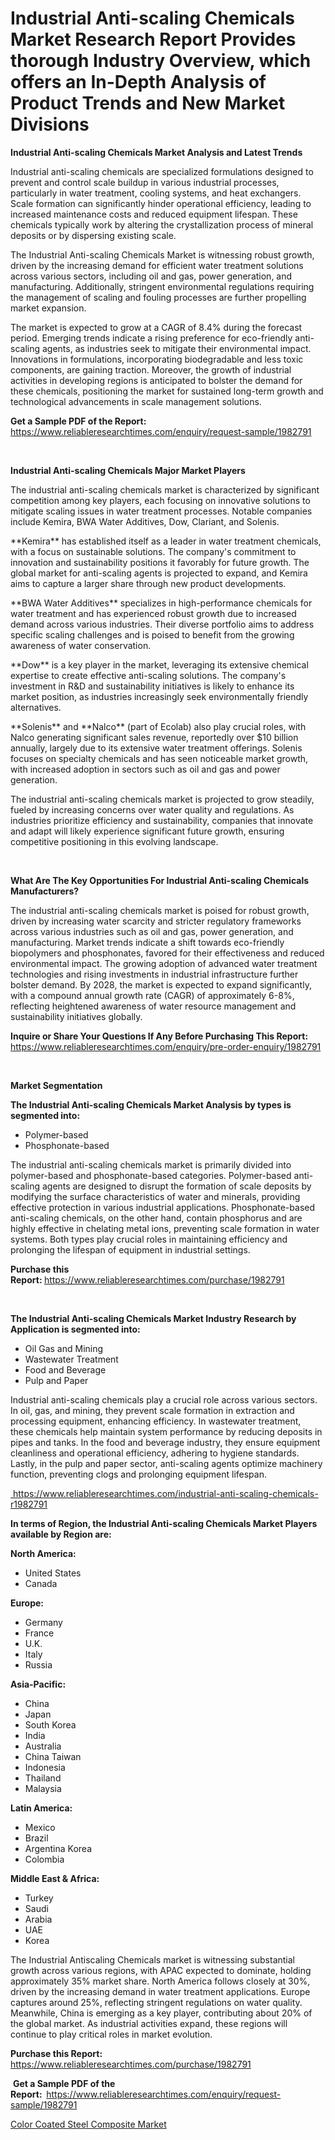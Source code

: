 <p><h1>Industrial Anti-scaling Chemicals Market Research Report Provides thorough Industry Overview, which offers an In-Depth Analysis of Product Trends and New Market Divisions</h1></p><p><strong>Industrial Anti-scaling Chemicals Market Analysis and Latest Trends</strong></p>
<p><p>Industrial anti-scaling chemicals are specialized formulations designed to prevent and control scale buildup in various industrial processes, particularly in water treatment, cooling systems, and heat exchangers. Scale formation can significantly hinder operational efficiency, leading to increased maintenance costs and reduced equipment lifespan. These chemicals typically work by altering the crystallization process of mineral deposits or by dispersing existing scale.</p><p>The Industrial Anti-scaling Chemicals Market is witnessing robust growth, driven by the increasing demand for efficient water treatment solutions across various sectors, including oil and gas, power generation, and manufacturing. Additionally, stringent environmental regulations requiring the management of scaling and fouling processes are further propelling market expansion.</p><p>The market is expected to grow at a CAGR of 8.4% during the forecast period. Emerging trends indicate a rising preference for eco-friendly anti-scaling agents, as industries seek to mitigate their environmental impact. Innovations in formulations, incorporating biodegradable and less toxic components, are gaining traction. Moreover, the growth of industrial activities in developing regions is anticipated to bolster the demand for these chemicals, positioning the market for sustained long-term growth and technological advancements in scale management solutions.</p></p>
<p><strong>Get a Sample PDF of the Report:&nbsp;</strong> <a href="https://www.reliableresearchtimes.com/enquiry/request-sample/1982791?utm_campaign=2229&utm_medium=2&utm_source=Github&utm_content=ia&utm_term=04022025&utm_id=industrial-anti-scaling-chemicals">https://www.reliableresearchtimes.com/enquiry/request-sample/1982791</a></p>
<p>&nbsp;</p>
<p><strong>Industrial Anti-scaling Chemicals Major Market Players</strong></p>
<p><p>The industrial anti-scaling chemicals market is characterized by significant competition among key players, each focusing on innovative solutions to mitigate scaling issues in water treatment processes. Notable companies include Kemira, BWA Water Additives, Dow, Clariant, and Solenis.</p><p>**Kemira** has established itself as a leader in water treatment chemicals, with a focus on sustainable solutions. The company's commitment to innovation and sustainability positions it favorably for future growth. The global market for anti-scaling agents is projected to expand, and Kemira aims to capture a larger share through new product developments.</p><p>**BWA Water Additives** specializes in high-performance chemicals for water treatment and has experienced robust growth due to increased demand across various industries. Their diverse portfolio aims to address specific scaling challenges and is poised to benefit from the growing awareness of water conservation.</p><p>**Dow** is a key player in the market, leveraging its extensive chemical expertise to create effective anti-scaling solutions. The company's investment in R&D and sustainability initiatives is likely to enhance its market position, as industries increasingly seek environmentally friendly alternatives.</p><p>**Solenis** and **Nalco** (part of Ecolab) also play crucial roles, with Nalco generating significant sales revenue, reportedly over $10 billion annually, largely due to its extensive water treatment offerings. Solenis focuses on specialty chemicals and has seen noticeable market growth, with increased adoption in sectors such as oil and gas and power generation.</p><p>The industrial anti-scaling chemicals market is projected to grow steadily, fueled by increasing concerns over water quality and regulations. As industries prioritize efficiency and sustainability, companies that innovate and adapt will likely experience significant future growth, ensuring competitive positioning in this evolving landscape.</p></p>
<p>&nbsp;</p>
<p><strong>What Are The Key Opportunities For Industrial Anti-scaling Chemicals Manufacturers?</strong></p>
<p><p>The industrial anti-scaling chemicals market is poised for robust growth, driven by increasing water scarcity and stricter regulatory frameworks across various industries such as oil and gas, power generation, and manufacturing. Market trends indicate a shift towards eco-friendly biopolymers and phosphonates, favored for their effectiveness and reduced environmental impact. The growing adoption of advanced water treatment technologies and rising investments in industrial infrastructure further bolster demand. By 2028, the market is expected to expand significantly, with a compound annual growth rate (CAGR) of approximately 6-8%, reflecting heightened awareness of water resource management and sustainability initiatives globally.</p></p>
<p><strong>Inquire or Share Your Questions If Any Before Purchasing This Report:</strong> <a href="https://www.reliableresearchtimes.com/enquiry/pre-order-enquiry/1982791?utm_campaign=2229&utm_medium=2&utm_source=Github&utm_content=ia&utm_term=04022025&utm_id=industrial-anti-scaling-chemicals">https://www.reliableresearchtimes.com/enquiry/pre-order-enquiry/1982791</a></p>
<p>&nbsp;</p>
<p><strong>Market Segmentation</strong></p>
<p><strong>The Industrial Anti-scaling Chemicals Market Analysis by types is segmented into:</strong></p>
<p><ul><li>Polymer-based</li><li>Phosphonate-based</li></ul></p>
<p><p>The industrial anti-scaling chemicals market is primarily divided into polymer-based and phosphonate-based categories. Polymer-based anti-scaling agents are designed to disrupt the formation of scale deposits by modifying the surface characteristics of water and minerals, providing effective protection in various industrial applications. Phosphonate-based anti-scaling chemicals, on the other hand, contain phosphorus and are highly effective in chelating metal ions, preventing scale formation in water systems. Both types play crucial roles in maintaining efficiency and prolonging the lifespan of equipment in industrial settings.</p></p>
<p><strong>Purchase this Report:&nbsp;</strong><a href="https://www.reliableresearchtimes.com/purchase/1982791?utm_campaign=2229&utm_medium=2&utm_source=Github&utm_content=ia&utm_term=04022025&utm_id=industrial-anti-scaling-chemicals">https://www.reliableresearchtimes.com/purchase/1982791</a></p>
<p>&nbsp;</p>
<p><strong>The Industrial Anti-scaling Chemicals Market Industry Research by Application is segmented into:</strong></p>
<p><ul><li>Oil Gas and Mining</li><li>Wastewater Treatment</li><li>Food and Beverage</li><li>Pulp and Paper</li></ul></p>
<p><p>Industrial anti-scaling chemicals play a crucial role across various sectors. In oil, gas, and mining, they prevent scale formation in extraction and processing equipment, enhancing efficiency. In wastewater treatment, these chemicals help maintain system performance by reducing deposits in pipes and tanks. In the food and beverage industry, they ensure equipment cleanliness and operational efficiency, adhering to hygiene standards. Lastly, in the pulp and paper sector, anti-scaling agents optimize machinery function, preventing clogs and prolonging equipment lifespan.</p></p>
<p><a href="https://www.reliableresearchtimes.com/industrial-anti-scaling-chemicals-r1982791?utm_campaign=2229&utm_medium=2&utm_source=Github&utm_content=ia&utm_term=04022025&utm_id=industrial-anti-scaling-chemicals">&nbsp;https://www.reliableresearchtimes.com/industrial-anti-scaling-chemicals-r1982791</a></p>
<p><strong>In terms of Region, the Industrial Anti-scaling Chemicals Market Players available by Region are:</strong></p>
<p>
    <p> <strong> North America: </strong>
        <ul>
            <li>United States</li>
            <li>Canada</li>
        </ul>
        </p> 
    <p> <strong> Europe: </strong>
        <ul>
            <li>Germany</li>
            <li>France</li>
            <li>U.K.</li>
            <li>Italy</li>
            <li>Russia</li>
        </ul>
        </p> 
    <p> <strong> Asia-Pacific: </strong>
        <ul>
            <li>China</li>
            <li>Japan</li>
            <li>South Korea</li>
            <li>India</li>
            <li>Australia</li>
            <li>China Taiwan</li>
            <li>Indonesia</li>
            <li>Thailand</li>
            <li>Malaysia</li>
        </ul>
        </p> 
    <p> <strong> Latin America: </strong>
        <ul>
            <li>Mexico</li>
            <li>Brazil</li>
            <li>Argentina Korea</li>
            <li>Colombia</li>
        </ul>
        </p> 
    <p> <strong> Middle East & Africa: </strong>
        <ul>
            <li>Turkey</li>
            <li>Saudi</li>
            <li>Arabia</li>
            <li>UAE</li>
            <li>Korea</li>
        </ul>
    </p>
    </p>
<p><p>The Industrial Antiscaling Chemicals market is witnessing substantial growth across various regions, with APAC expected to dominate, holding approximately 35% market share. North America follows closely at 30%, driven by the increasing demand in water treatment applications. Europe captures around 25%, reflecting stringent regulations on water quality. Meanwhile, China is emerging as a key player, contributing about 20% of the global market. As industrial activities expand, these regions will continue to play critical roles in market evolution.</p></p>
<p><strong>Purchase this Report: </strong><a href="https://www.reliableresearchtimes.com/purchase/1982791?utm_campaign=2229&utm_medium=2&utm_source=Github&utm_content=ia&utm_term=04022025&utm_id=industrial-anti-scaling-chemicals">https://www.reliableresearchtimes.com/purchase/1982791</a></p>
<p>&nbsp;<strong>Get a Sample PDF of the Report:&nbsp;&nbsp;</strong><a href="https://www.reliableresearchtimes.com/enquiry/request-sample/1982791?utm_campaign=2229&utm_medium=2&utm_source=Github&utm_content=ia&utm_term=04022025&utm_id=industrial-anti-scaling-chemicals">https://www.reliableresearchtimes.com/enquiry/request-sample/1982791</a></p>
<p><strong></strong></p>
<p><p><a href="https://github.com/DianaWilson796/Market-Research-Report-List-1/blob/main/color-coated-steel-composite-market.md?utm_campaign=2229&utm_medium=2&utm_source=Github&utm_content=ia&utm_term=04022025&utm_id=industrial-anti-scaling-chemicals">Color Coated Steel Composite Market</a></p></p>